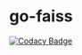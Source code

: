 # go-faiss
[![Codacy Badge](https://api.codacy.com/project/badge/Grade/8d9f9b69d7f24606af3ed8f654357c8a)](https://app.codacy.com/gh/matrixji/go-faiss?utm_source=github.com&utm_medium=referral&utm_content=matrixji/go-faiss&utm_campaign=Badge_Grade_Settings)